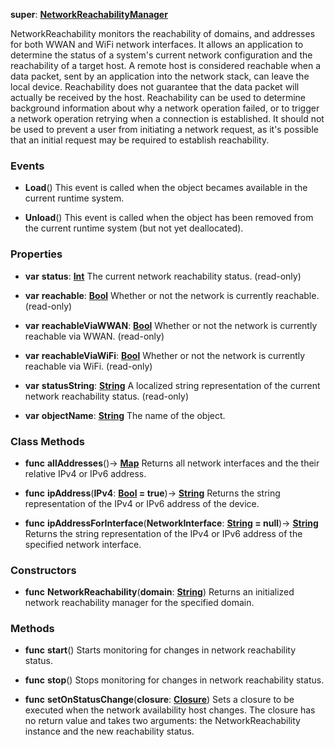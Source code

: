 **super**: **[NetworkReachabilityManager](NetworkReachabilityManager.md)**

NetworkReachability monitors the reachability of domains, and addresses for both WWAN and WiFi network interfaces. It allows an application to determine the status of a system's current network configuration and the reachability of a target host. A remote host is considered reachable when a data packet, sent by an application into the network stack, can leave the local device. Reachability does not guarantee that the data packet will actually be received by the host. Reachability can be used to determine background information about why a network operation failed, or to trigger a network operation retrying when a connection is established. It should not be used to prevent a user from initiating a network request, as it's possible that an initial request may be required to establish reachability.

### Events

* **Load**()
This event is called when the object becames available in the current runtime system.

* **Unload**()
This event is called when the object has been removed from the current runtime system (but not yet deallocated).



### Properties

* **var** **status**: **[Int](../gravity/int.md)**
The current network reachability status. \(read-only\)

* **var** **reachable**: **[Bool](../gravity/bool.md)**
Whether or not the network is currently reachable. \(read-only\)

* **var** **reachableViaWWAN**: **[Bool](../gravity/bool.md)**
Whether or not the network is currently reachable via WWAN. \(read-only\)

* **var** **reachableViaWiFi**: **[Bool](../gravity/bool.md)**
Whether or not the network is currently reachable via WiFi. \(read-only\)

* **var** **statusString**: **[String](../gravity/string.md)**
A localized string representation of the current network reachability status. \(read-only\)

* **var** **objectName**: **[String](../gravity/string.md)**
The name of the object.



### Class Methods

* **func** **allAddresses**()-> <strong>[Map](../gravity/map.md)</strong> 
Returns all network interfaces and the their relative IPv4 or IPv6 address.

* **func** **ipAddress**(**IPv4**: **[Bool](../gravity/bool.md) = true**)-> <strong>[String](../gravity/string.md)</strong> 
Returns the string representation of the IPv4 or IPv6 address of the device.

* **func** **ipAddressForInterface**(**NetworkInterface**: **[String](../gravity/string.md) = null**)-> <strong>[String](../gravity/string.md)</strong> 
Returns the string representation of the IPv4 or IPv6 address of the specified network interface.



### Constructors

* **func** **NetworkReachability**(**domain**: **[String](../gravity/string.md)**)
Returns an initialized network reachability manager for the specified domain.



### Methods

* **func** **start**()
Starts monitoring for changes in network reachability status.

* **func** **stop**()
Stops monitoring for changes in network reachability status.

* **func** **setOnStatusChange**(**closure**: **[Closure](../gravity/closure.md)**)
Sets a closure to be executed when the network availability host changes. The closure has no return value and takes two arguments: the NetworkReachability instance and the new reachability status.





